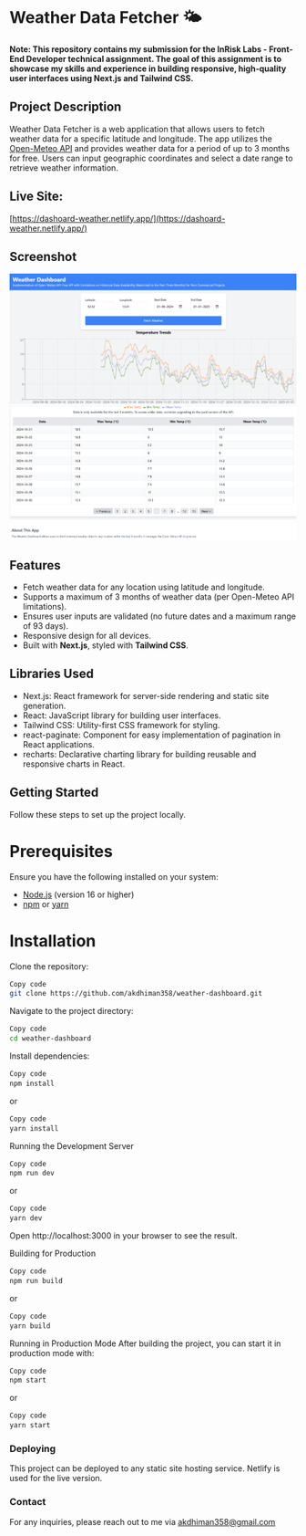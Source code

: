 # Weather Data Fetcher 🌤️


**Note: This repository contains my submission for the InRisk Labs - Front-End Developer technical assignment. The goal of this assignment is to showcase my skills and experience in building responsive, high-quality user interfaces using Next.js and Tailwind CSS.**


## Project Description
Weather Data Fetcher is a web application that allows users to fetch weather data for a specific latitude and longitude. The app utilizes the [Open-Meteo API](https://open-meteo.com/) and provides weather data for a period of up to 3 months for free. Users can input geographic coordinates and select a date range to retrieve weather information.

## Live Site: 
[https://dashoard-weather.netlify.app/](https://dashoard-weather.netlify.app/)

## Screenshot
![Dashboard Screenshot](Screenshot1.png)
![Dashboard Screenshot](Screenshot2.png)

## Features
- Fetch weather data for any location using latitude and longitude.
- Supports a maximum of 3 months of weather data (per Open-Meteo API limitations).
- Ensures user inputs are validated (no future dates and a maximum range of 93 days).
- Responsive design for all devices.
- Built with **Next.js**, styled with **Tailwind CSS**.

## Libraries Used
- Next.js: React framework for server-side rendering and static site generation.
- React: JavaScript library for building user interfaces.
- Tailwind CSS: Utility-first CSS framework for styling.
- react-paginate: Component for easy implementation of pagination in React applications.
- recharts: Declarative charting library for building reusable and responsive charts in React.


## Getting Started
Follow these steps to set up the project locally.

# Prerequisites

Ensure you have the following installed on your system:

- [Node.js](https://nodejs.org/) (version 16 or higher)
- [npm](https://www.npmjs.com/) or [yarn](https://yarnpkg.com/)


# Installation
Clone the repository:
```bash
Copy code
git clone https://github.com/akdhiman358/weather-dashboard.git
```
Navigate to the project directory:
```bash
Copy code
cd weather-dashboard
```
Install dependencies:
```bash
Copy code
npm install
```
or
```bash
Copy code
yarn install
```
Running the Development Server
```bash
Copy code
npm run dev
```
or

```bash
Copy code
yarn dev
```
Open http://localhost:3000 in your browser to see the result.

Building for Production
```bash
Copy code
npm run build
```
or

```bash
Copy code
yarn build
```
Running in Production Mode
After building the project, you can start it in production mode with:

```bash
Copy code
npm start
```
or

```bash
Copy code
yarn start
```
### Deploying
This project can be deployed to any static site hosting service. Netlify is used for the live version.


### Contact
For any inquiries, please reach out to me via akdhiman358@gmail.com
